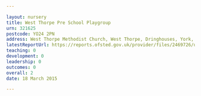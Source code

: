 ```yaml
---

layout: nursery
title: West Thorpe Pre School Playgroup
urn: 321625
postcode: YO24 2PN
address: West Thorpe Methodist Church, West Thorpe, Dringhouses, York, North Yorkshire, YO24 2PN
latestReportUrl: https://reports.ofsted.gov.uk/provider/files/2469726/urn/321625.pdf
teaching: 0
development: 0
leadership: 0
outcomes: 0
overall: 2
date: 18 March 2015

---
```

